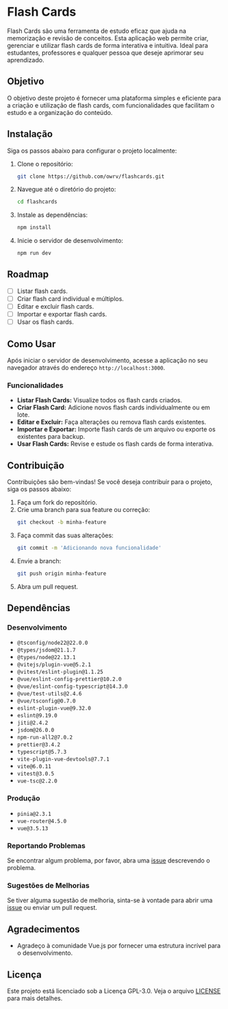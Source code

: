 # Flash Cards

Flash Cards são uma ferramenta de estudo eficaz que ajuda na memorização e revisão de conceitos. Esta aplicação web permite criar, gerenciar e utilizar flash cards de forma interativa e intuitiva. Ideal para estudantes, professores e qualquer pessoa que deseje aprimorar seu aprendizado.

## Objetivo
O objetivo deste projeto é fornecer uma plataforma simples e eficiente para a criação e utilização de flash cards, com funcionalidades que facilitam o estudo e a organização do conteúdo.

## Instalação

Siga os passos abaixo para configurar o projeto localmente:

1. Clone o repositório:
   ```bash
   git clone https://github.com/owrv/flashcards.git
   ```
2. Navegue até o diretório do projeto:
   ```bash
   cd flashcards
   ```
3. Instale as dependências:
   ```bash
   npm install
   ```
4. Inicie o servidor de desenvolvimento:
   ```bash
   npm run dev
   ```

## Roadmap

- [ ] Listar flash cards.
- [ ] Criar flash card individual e múltiplos.
- [ ] Editar e excluir flash cards.
- [ ] Importar e exportar flash cards.
- [ ] Usar os flash cards.

## Como Usar

Após iniciar o servidor de desenvolvimento, acesse a aplicação no seu navegador através do endereço `http://localhost:3000`.

### Funcionalidades
- **Listar Flash Cards:** Visualize todos os flash cards criados.
- **Criar Flash Card:** Adicione novos flash cards individualmente ou em lote.
- **Editar e Excluir:** Faça alterações ou remova flash cards existentes.
- **Importar e Exportar:** Importe flash cards de um arquivo ou exporte os existentes para backup.
- **Usar Flash Cards:** Revise e estude os flash cards de forma interativa.

## Contribuição

Contribuições são bem-vindas! Se você deseja contribuir para o projeto, siga os passos abaixo:

1. Faça um fork do repositório.
2. Crie uma branch para sua feature ou correção:
   ```bash
   git checkout -b minha-feature
   ```
3. Faça commit das suas alterações:
   ```bash
   git commit -m 'Adicionando nova funcionalidade'
   ```
4. Envie a branch:
   ```bash
   git push origin minha-feature
   ```
5. Abra um pull request.

## Dependências

### Desenvolvimento
- `@tsconfig/node22@22.0.0`
- `@types/jsdom@21.1.7`
- `@types/node@22.13.1`
- `@vitejs/plugin-vue@5.2.1`
- `@vitest/eslint-plugin@1.1.25`
- `@vue/eslint-config-prettier@10.2.0`
- `@vue/eslint-config-typescript@14.3.0`
- `@vue/test-utils@2.4.6`
- `@vue/tsconfig@0.7.0`
- `eslint-plugin-vue@9.32.0`
- `eslint@9.19.0`
- `jiti@2.4.2`
- `jsdom@26.0.0`
- `npm-run-all2@7.0.2`
- `prettier@3.4.2`
- `typescript@5.7.3`
- `vite-plugin-vue-devtools@7.7.1`
- `vite@6.0.11`
- `vitest@3.0.5`
- `vue-tsc@2.2.0`

### Produção
- `pinia@2.3.1`
- `vue-router@4.5.0`
- `vue@3.5.13`

### Reportando Problemas
Se encontrar algum problema, por favor, abra uma [issue](https://github.com/owrv/flashcards/issues) descrevendo o problema.

### Sugestões de Melhorias
Se tiver alguma sugestão de melhoria, sinta-se à vontade para abrir uma [issue](https://github.com/owrv/flashcards/issues) ou enviar um pull request.

## Agradecimentos

- Agradeço à comunidade Vue.js por fornecer uma estrutura incrível para o desenvolvimento.

## Licença

Este projeto está licenciado sob a Licença GPL-3.0. Veja o arquivo [LICENSE](https://github.com/owrv/flashcards#GPL-3.0-1-ov-file) para mais detalhes.